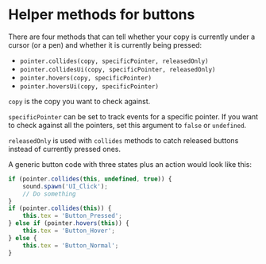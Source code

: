 # Helper methods for buttons

There are four methods that can tell whether your copy is currently under a cursor (or a pen) and whether it is currently being pressed:

* `pointer.collides(copy, specificPointer, releasedOnly)`
* `pointer.collidesUi(copy, specificPointer, releasedOnly)`
* `pointer.hovers(copy, specificPointer)`
* `pointer.hoversUi(copy, specificPointer)`

`copy` is the copy you want to check against.

`specificPointer` can be set to track events for a specific pointer. If you want to check against all the pointers, set this argument to `false` or `undefined`.

`releasedOnly` is used with `collides` methods to catch released buttons instead of currently pressed ones.

A generic button code with three states plus an action would look like this:

```js
if (pointer.collides(this, undefined, true)) {
    sound.spawn('UI_Click');
    // Do something
}
if (pointer.collides(this)) {
    this.tex = 'Button_Pressed';
} else if (pointer.hovers(this)) {
    this.tex = 'Button_Hover';
} else {
    this.tex = 'Button_Normal';
}
```
